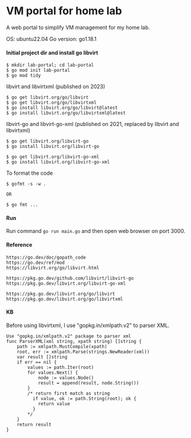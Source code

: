 # VM portal for home lab

A web portal to simplify VM management for my home lab.

OS: ubuntu22.04
Go version: go1.18.1


#### Initial project dir and install go libvirt
```
$ mkdir lab-portal; cd lab-portal
$ go mod init lab-portal
$ go mod tidy
```

libvirt and libvirtxml (published on 2023)
```
$ go get libvirt.org/go/libvirt
$ go get libvirt.org/go/libvirtxml
$ go install libvirt.org/go/libvirt@latest
$ go install libvirt.org/go/libvirtxml@latest
```

libvirt-go and libvirt-go-xml (published on 2021, replaced by libvirt and libvirtxml)
```
$ go get libvirt.org/libvirt-go
$ go install libvirt.org/libvirt-go

$ go get libvirt.org/libvirt-go-xml
$ go install libvirt.org/libvirt-go-xml
```

To format the code
```
$ gofmt -s -w .

OR

$ go fmt ...
```

#### Run
Run command `go run main.go` and then open web browser on port 3000.


#### Reference
```
https://go.dev/doc/gopath_code  
https://go.dev/ref/mod  
https://libvirt.org/go/libvirt.html  

https://pkg.go.dev/github.com/libvirt/libvirt-go
https://pkg.go.dev/libvirt.org/libvirt-go-xml

https://pkg.go.dev/libvirt.org/go/libvirt
https://pkg.go.dev/libvirt.org/go/libvirtxml
```


#### KB
Before using libvirtxml, I use "gopkg.in/xmlpath.v2" to parser XML.
```
Use "gopkg.in/xmlpath.v2" package to parser xml
func ParserXML(xml string, xpath string) []string {
	path := xmlpath.MustCompile(xpath)
	root, err := xmlpath.Parse(strings.NewReader(xml))
	var result []string
	if err == nil {
		values := path.Iter(root)
		for values.Next() {
			node := values.Node()
			result = append(result, node.String())
		}
		/* return first match as string
		  if value, ok := path.String(root); ok {
			return value
		  }
		*/
	}
	return result
}
```